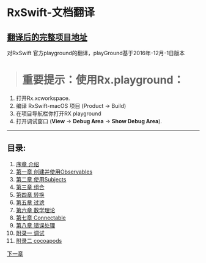 # RxSwift-文档翻译

[翻译后的完整项目地址](https://github.com/DKJone/RxSwift)
---------------------
对RxSwift 官方playground的翻译，playGround基于2016年-12月-1日版本  
 
 
 > # 重要提示：使用Rx.playground：
 1.  打开Rx.xcworkspace.
 1. 编译 RxSwift-macOS 项目 (Product → Build)
 1. 在项目导航栏你打开RX playground
 1. 打开调试窗口 (**View** → **Debug Area** → **Show Debug Area**).
 ----  
 ## 目录:  
 1. [序章 介绍](/Introduction.md)  
 1. [第一章 创建并使用Observables](/Creating_and_Subscribing_to_Observables.md)  
 1. [第二章 使用Subjects](/Working_with_Subjects.md)  
 1. [第三章 组合](/Combining_Operators.md)  
 1. [第四章 转换](/Transforming_Operators.md)  
 1. [第五章 过滤](/Filtering_and_Conditional_Operators.md)  
 1. [第六章 数学理论](/Mathematical_and_Aggregate_Operators.md)  
 1. [第七章 Connectable](/Connectable_Operators.md)  
 1. [第八章 错误处理](/Error_Handling_Operators.md)  
 1. [附录一 调试](/Debugging_Operators.md)  
 1. [附录二 cocoapods](/Enable_RxSwift.resourceCount.md)  


 [下一章](/Introduction.md)
